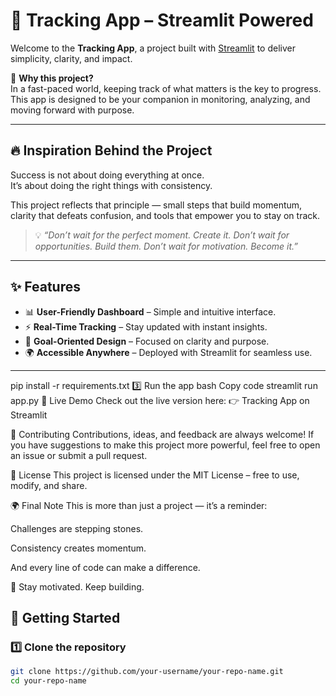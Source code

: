 # 🚀 Tracking App – Streamlit Powered  

Welcome to the **Tracking App**, a project built with [Streamlit](https://streamlit.io) to deliver simplicity, clarity, and impact.  

🌟 **Why this project?**  
In a fast-paced world, keeping track of what matters is the key to progress. This app is designed to be your companion in monitoring, analyzing, and moving forward with purpose.  

---

## 🔥 Inspiration Behind the Project  
Success is not about doing everything at once.  
It’s about doing the right things with consistency.  

This project reflects that principle — small steps that build momentum, clarity that defeats confusion, and tools that empower you to stay on track.  

> 💡 *“Don’t wait for the perfect moment. Create it. Don’t wait for opportunities. Build them. Don’t wait for motivation. Become it.”*  

---

## ✨ Features  
- 📊 **User-Friendly Dashboard** – Simple and intuitive interface.  
- ⚡ **Real-Time Tracking** – Stay updated with instant insights.  
- 🎯 **Goal-Oriented Design** – Focused on clarity and purpose.  
- 🌍 **Accessible Anywhere** – Deployed with Streamlit for seamless use.  

---

pip install -r requirements.txt
3️⃣ Run the app
bash
Copy code
streamlit run app.py
🌟 Live Demo
Check out the live version here:
👉 Tracking App on Streamlit

🤝 Contributing
Contributions, ideas, and feedback are always welcome!
If you have suggestions to make this project more powerful, feel free to open an issue or submit a pull request.

📜 License
This project is licensed under the MIT License – free to use, modify, and share.

🌍 Final Note
This is more than just a project — it’s a reminder:

Challenges are stepping stones.

Consistency creates momentum.

And every line of code can make a difference.

🚀 Stay motivated. Keep building. 









## 🚀 Getting Started  

### 1️⃣ Clone the repository  
```bash
git clone https://github.com/your-username/your-repo-name.git
cd your-repo-name
